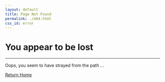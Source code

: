 ```yaml
---
layout: default
title: Page Not Found
permalink: ./404.html
css_id: error
---
```


<h1>You appear to be lost</h1>
<hr>
<p>Oops, you seem to have strayed from the path ...</p>
<div class="md-cta-group">
    <a href="./">Return Home</a>
</div>
